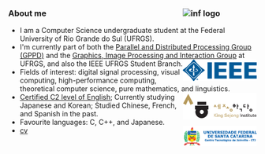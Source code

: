 ### About me <img src="/assets/inf-logo.png" alt="inf logo" style="width: 150px;" align="right"/>
- I am a Computer Science undergraduate student at the Federal University of Rio Grande do Sul (UFRGS).
- I'm currently part of both the [Parallel and Distributed Processing Group (GPPD)](https://www.inf.ufrgs.br/gppd/site/) and the [Graphics, Image Processing and Interaction Group](https://www.inf.ufrgs.br/cg/) at UFRGS, and also the IEEE UFRGS Student Branch. <img src="/assets/ieee-logo.png" alt="ieee logo" style="width: 150px;" align="right"/>
- Fields of interest: digital signal processing, visual computing, high-performance computing, theoretical computer science, pure mathematics, and linguistics. <img src="/assets/ksi-logo.png" alt="ksi logo" style="width: 150px;" align="right"/>
- [Certified C2 level of English](https://beckcomp.github.io/CAE.pdf); Currently studying Japanese and Korean; Studied Chinese, French, and Spanish in the past. 
- Favourite languages: C, C++, and Japanese. <img src="/assets/ufsc-ctj.png" alt="ufsc-ctj logo" style="width: 150px;" align="right"/>
- [cv](https://beckcomp.github.io/CV.pdf)
